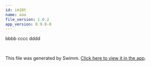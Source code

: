 ```yaml
---
id: im10t
name: aaa
file_version: 1.0.2
app_version: 0.9.8-0
---
```


bbbb cccc dddd

<br/>

This file was generated by Swimm. [Click here to view it in the app](https://swimm-web-app.web.app/repos/Z2l0aHViJTNBJTNBdDElM0ElM0FlcmFuLXN3aW1t/docs/im10t).